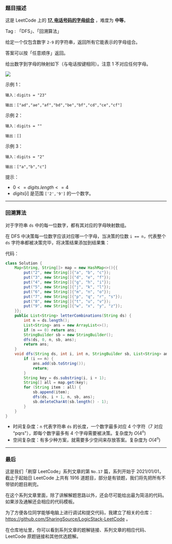 ### 题目描述

这是 LeetCode 上的 **[17. 电话号码的字母组合](https://leetcode-cn.com/problems/letter-combinations-of-a-phone-number/solution/shua-chuan-lc-dfs-hui-su-jie-fa-by-ac_oi-qa02/)** ，难度为 **中等**。

Tag : 「DFS」、「回溯算法」



给定一个仅包含数字 `2-9` 的字符串，返回所有它能表示的字母组合。

答案可以按「任意顺序」返回。

给出数字到字母的映射如下（与电话按键相同）。注意 $1$ 不对应任何字母。

![](https://assets.leetcode-cn.com/aliyun-lc-upload/original_images/17_telephone_keypad.png)



示例 1：

```
输入：digits = "23"

输出：["ad","ae","af","bd","be","bf","cd","ce","cf"]
```
示例 2：
```
输入：digits = ""

输出：[]
```
示例 3：
```
输入：digits = "2"

输出：["a","b","c"]
```

提示：
* $0 <= digits.length <= 4$
* $digits[i]$ 是范围 `['2','9']` 的一个数字。

---

### 回溯算法

对于字符串 `ds` 中的每一位数字，都有其对应的字母映射数组。

在 DFS 中决策每一位数字应该对应哪一个字母，当决策的位数 `i == n`，代表整个 `ds` 字符串都被决策完毕，将决策结果添加到结果集：

代码：
```java
class Solution {
    Map<String, String[]> map = new HashMap<>(){{
        put("2", new String[]{"a", "b", "c"});
        put("3", new String[]{"d", "e", "f"});
        put("4", new String[]{"g", "h", "i"});
        put("5", new String[]{"j", "k", "l"});
        put("6", new String[]{"m", "n", "o"});
        put("7", new String[]{"p", "q", "r", "s"});
        put("8", new String[]{"t", "u", "v"});
        put("9", new String[]{"w", "x", "y", "z"});
    }};
    public List<String> letterCombinations(String ds) {
        int n = ds.length();
        List<String> ans = new ArrayList<>();
        if (n == 0) return ans;
        StringBuilder sb = new StringBuilder();
        dfs(ds, 0, n, sb, ans);
        return ans;
    }
    void dfs(String ds, int i, int n, StringBuilder sb, List<String> ans) {
        if (i == n) {
            ans.add(sb.toString());
            return;
        } 
        String key = ds.substring(i, i + 1);
        String[] all = map.get(key);
        for (String item : all) {
            sb.append(item);
            dfs(ds, i + 1, n, sb, ans);
            sb.deleteCharAt(sb.length() - 1);
        }
    }
}
```
* 时间复杂度：`n` 代表字符串 `ds` 的长度，一个数字最多对应 4 个字符（7 对应 “pqrs"），即每个数字最多有 4 个字母需要被决策。复杂度为 $O(4^n)$
* 空间复杂度：有多少种方案，就需要多少空间来存放答案。复杂度为 $O(4^n)$

---

### 最后

这是我们「刷穿 LeetCode」系列文章的第 `No.17` 篇，系列开始于 2021/01/01，截止于起始日 LeetCode 上共有 1916 道题目，部分是有锁题，我们将先把所有不带锁的题目刷完。

在这个系列文章里面，除了讲解解题思路以外，还会尽可能给出最为简洁的代码。如果涉及通解还会相应的代码模板。

为了方便各位同学能够电脑上进行调试和提交代码，我建立了相关的仓库：https://github.com/SharingSource/LogicStack-LeetCode 。

在仓库地址里，你可以看到系列文章的题解链接、系列文章的相应代码、LeetCode 原题链接和其他优选题解。

